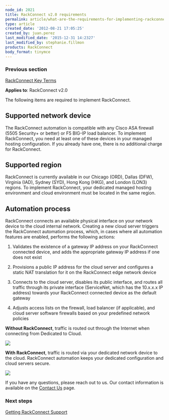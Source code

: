 ```yaml
---
node_id: 2021
title: RackConnect v2.0 requirements
permalink: article/what-are-the-requirements-for-implementing-rackconnect
type: article
created_date: '2012-08-21 17:05:25'
created_by: juan.perez
last_modified_date: '2015-12-31 14:2327'
last_modified_by: stephanie.fillmon
products: RackConnect
body_format: tinymce
---
```


### Previous section

[RackConnect Key
Terms](https://www.rackspace.com/knowledge_center/article/rackconnect-key-terms)

**Applies to**: RackConnect v2.0

The following items are required to implement RackConnect.

Supported network device
------------------------

The RackConnect automation is compatible with any Cisco ASA firewall
(5505 Security+ or better) or F5 BIG-IP load balancer. To implement
RackConnect, you need at least one of these devices in your managed
hosting configuration. If you already have one, there is no additional
charge for RackConnect.

Supported region
----------------

RackConnect is currently available in our Chicago (ORD), Dallas (DFW),
Virginia (IAD), Sydney (SYD), Hong Kong (HKG), and London (LON3)
regions. To implement RackConnect, your dedicated managed hosting
environment and cloud environment must be located in the same region.

Automation process
------------------

RackConnect connects an available physical interface on your network
device to the cloud internal network. Creating a new cloud server
triggers the RackConnect automation process, which, in cases where all
automation features are enabled, performs the following actions:

1.  Validates the existence of a gateway IP address on your RackConnect
    connected device, and adds the appropriate gateway IP address if one
    does not exist

2.  Provisions a public IP address for the cloud server and configures a
    static NAT translation for it on the RackConnect edge network device

3.  Connects to the cloud server, disables its public interface, and
    routes all traffic through its private interface (ServiceNet, which
    has the 10.x.x.x IP address) towards your RackConnect connected
    device as the default gateway

4.  Adjusts access lists on the firewall, load balancer (if applicable),
    and cloud server software firewalls based on your predefined network
    policies

**Without RackConnect**, traffic is routed out through the Internet when
connecting from Dedicated to Cloud.

![](/knowledge_center/sites/default/files/field/image/Without.RC_.png)

**With RackConnect**, traffic is routed via your dedicated network
device to the cloud. RackConnect automation keeps your dedicated
configuration and cloud servers secure.

![](/knowledge_center/sites/default/files/field/image/With.RC_.png)

If you have any questions, please reach out to us. Our contact
information is available on the [Contact
Us](http://www.rackspace.com/knowledge_center/support) page.

### Next steps

[Getting RackConnect
Support](https://www.rackspace.com/knowledge_center/article/getting-rackconnect-support)

